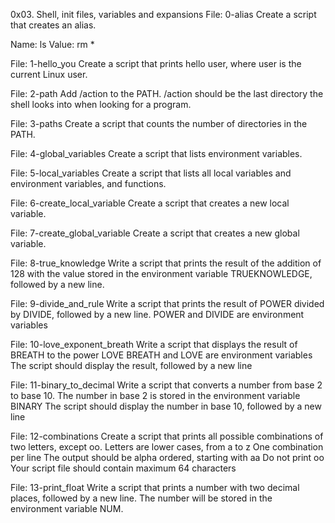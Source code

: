 0x03. Shell, init files, variables and expansions
File: 0-alias  Create a script that creates an alias.

Name: ls
Value: rm *

File: 1-hello_you  Create a script that prints hello user, where user is the current Linux user.

File: 2-path  Add /action to the PATH. /action should be the last directory the shell looks into when looking for a program.

File: 3-paths  Create a script that counts the number of directories in the PATH.

File: 4-global_variables  Create a script that lists environment variables.

File: 5-local_variables  Create a script that lists all local variables and environment variables, and functions.

File: 6-create_local_variable  Create a script that creates a new local variable.

File: 7-create_global_variable  Create a script that creates a new global variable.

File: 8-true_knowledge  Write a script that prints the result of the addition of 128 with the value stored in the environment variable TRUEKNOWLEDGE, followed by a new line.

File: 9-divide_and_rule  Write a script that prints the result of POWER divided by DIVIDE, followed by a new line.
POWER and DIVIDE are environment variables 

File: 10-love_exponent_breath  Write a script that displays the result of BREATH to the power LOVE
BREATH and LOVE are environment variables
The script should display the result, followed by a new line

File: 11-binary_to_decimal  Write a script that converts a number from base 2 to base 10.
The number in base 2 is stored in the environment variable BINARY
The script should display the number in base 10, followed by a new line

File: 12-combinations  Create a script that prints all possible combinations of two letters, except oo.
Letters are lower cases, from a to z
One combination per line
The output should be alpha ordered, starting with aa
Do not print oo
Your script file should contain maximum 64 characters

File: 13-print_float  Write a script that prints a number with two decimal places, followed by a new line.
The number will be stored in the environment variable NUM.

